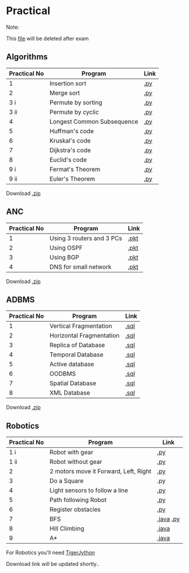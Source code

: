 # Practical
Note:

This [file](https://github.com/bhupendpatil/Practice/blob/master/Practical.md) will be deleted after exam


## Algorithms
Practical No | Program | Link
-- | -- | --
1 | Insertion sort | [.py](https://github.com/bhupendpatil/Practice/blob/master/Python/1insertionSort.py)
2 | Merge sort | [.py](https://github.com/bhupendpatil/Practice/blob/master/Python/2mergeSort.py)
3 i | Permute by sorting | [.py](https://github.com/bhupendpatil/Practice/blob/master/Python/3ipermuteBySort.py)
3 ii | Permute by cyclic | [.py](https://github.com/bhupendpatil/Practice/blob/master/Python/3iipermuteByCyclic.py)
4 | Longest Common Subsequence | [.py](https://github.com/bhupendpatil/Practice/blob/master/Python/4longestCS.py)
5 | Huffman's code | [.py](https://github.com/bhupendpatil/Practice/blob/master/Python/5huffman.py)
6 | Kruskal's code | [.py](https://github.com/bhupendpatil/Practice/blob/master/Python/6kruskal.py)
7 | Dijkstra's code | [.py](https://github.com/bhupendpatil/Practice/blob/master/Python/7dijkstra.py)
8 | Euclid's code | [.py](https://github.com/bhupendpatil/Practice/blob/master/Python/8euclid.py)
9 i | Fermat's Theorem | [.py](https://github.com/bhupendpatil/Practice/blob/master/Python/9fermat.py)
9 ii | Euler's Theorem | [.py](https://github.com/bhupendpatil/Practice/blob/master/Python/8euclid.py)

Download [.zip](https://raw.githubusercontent.com/bhupendpatil/Practice/raw/Raw/AlgoFinal.zip)


## ANC
Practical No | Program | Link
-- | -- | --
1 | Using 3 routers and 3 PCs | [.pkt](https://github.com/bhupendpatil/Practice/blob/master/Networking/1%203router%203pc.pkt)
2 | Using OSPF | [.pkt](https://github.com/bhupendpatil/Practice/blob/master/Networking/2%203router%203pc%20ospf.pkt)
3 | Using BGP | [.pkt](https://github.com/bhupendpatil/Practice/blob/master/Networking/3%203router%203pc%20bgp.pkt)
4 | DNS for small network | [.pkt](https://github.com/bhupendpatil/Practice/blob/master/Networking/4%20DNS%20for%20small%20network.pkt)

Download [.zip](https://raw.githubusercontent.com/bhupendpatil/Practice/raw/Raw/AncPartial.zip)

## ADBMS
Practical No | Program | Link
-- | -- | --
1 | Vertical Fragmentation | [.sql](https://github.com/bhupendpatil/Practice/blob/master/PL%20SQL/verticalFragmentation.sql)
2 | Horizontal Fragmentation | [.sql](https://github.com/bhupendpatil/Practice/blob/master/PL%20SQL/horizontalFragmentation.sql)
3 | Replica of Database | [.sql](https://github.com/bhupendpatil/Practice/blob/master/PL%20SQL/replicaOfDatabase.sql)
4 | Temporal Database | [.sql](https://github.com/bhupendpatil/Practice/blob/master/PL%20SQL/temporlDatabase.sql)
5 | Active database | [.sql](https://github.com/bhupendpatil/Practice/blob/master/PL%20SQL/activeDatabase.sql)
6 | OODBMS | [.sql](https://github.com/bhupendpatil/Practice/blob/master/PL%20SQL/oodbms.sql)
7 | Spatial Database | [.sql](https://github.com/bhupendpatil/Practice/blob/master/PL%20SQL/SpatialDatabase.sql)
8 | XML Database | [.sql](https://github.com/bhupendpatil/Practice/blob/master/PL%20SQL/xmlDatabase.sql)

Download [.zip](https://raw.githubusercontent.com/bhupendpatil/Practice/raw/Raw/ADBMSFinal.zip)

## Robotics
Practical No | Program | Link
-- | -- | --
1 i | Robot with gear | [.py](https://github.com/bhupendpatil/Practice/blob/master/Python/Robotics/robotWithGear.py)
1 ii | Robot without gear | [.py](https://github.com/bhupendpatil/Practice/blob/master/Python/Robotics/robotWithoutGear.py)
2 | 2 motors move it Forward, Left, Right | [.py](https://github.com/bhupendpatil/Practice/blob/master/Python/Robotics/forwardLeftAndRight.py)
3 | Do a Square | .py <!-- [.py](https://github.com/bhupendpatil/Practice/blob/master/Python/Robotics/makeSquare.py) --> 
4 | Light sensors to follow a line | [.py](https://github.com/bhupendpatil/Practice/blob/master/Python/Robotics/LightSensor.py)
5 | Path following Robot | [.py](https://github.com/bhupendpatil/Practice/blob/master/Python/Robotics/PathFollowing.py)
6 | Register obstacles | [.py](https://github.com/bhupendpatil/Practice/blob/master/Python/Robotics/RegisterObstacles.py)
7 | BFS | [.java](https://github.com/bhupendpatil/Practice/blob/master/Java/BFS.java) [.py](https://github.com/bhupendpatil/Practice/blob/master/Python/BFS.py)
8 | Hill Climbing | [.java](https://github.com/bhupendpatil/Practice/blob/master/Java/TSPNearestNeighbour.java)
9 | A* |[.java](https://github.com/bhupendpatil/Practice/blob/master/Java/Astar.java)

For Robotics you'll need [TigerJython](https://github.com/bhupendpatil/Practice/blob/master/Python/Robotics/README.md)

Download link will be updated shortly..